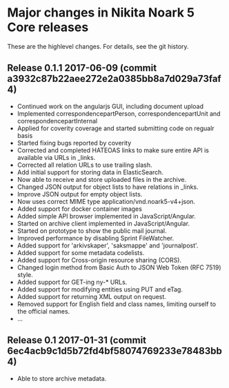 Major changes in Nikita Noark 5 Core releases
=============================================

These are the highlevel changes.  For details, see the git history.

Release 0.1.1 2017-06-09 (commit a3932c87b22aee272e2a0385bb8a7d029a73faf4)
--------------------------------------------------------------------------
 * Continued work on the angularjs GUI, including document upload
 * Implemented correspondencepartPerson, correspondencepartUnit and correspondencepartInternal
 * Applied for coverity coverage and started submitting code on regualr basis
 * Started fixing bugs reported by coverity
 * Corrected and completed HATEOAS links to make sure entire API is
   available via URLs in \_links.
 * Corrected all relation URLs to use trailing slash.
 * Add initial support for storing data in ElasticSearch.
 * Now able to receive and store uploaded files in the archive.
 * Changed JSON output for object lists to have relations in \_links.
 * Improve JSON output for empty object lists.
 * Now uses correct MIME type application/vnd.noark5-v4+json.
 * Added support for docker container images
 * Added simple API browser implemented in JavaScript/Angular.
 * Started on archive client implemented in JavaScript/Angular.
 * Started on prototype to show the public mail journal.
 * Improved performance by disabling Sprint FileWatcher.
 * Added support for 'arkivskaper', 'saksmappe' and 'journalpost'.
 * Added support for some metadata codelists.
 * Added support for Cross-origin resource sharing (CORS).
 * Changed login method from Basic Auth to JSON Web Token (RFC 7519) style.
 * Added support for GET-ing ny-* URLs.
 * Added support for modifying entities using PUT and eTag.
 * Added support for returning XML output on request.
 * Removed support for English field and class names, limiting ourself
   to the official names.
 * ...

Release 0.1 2017-01-31 (commit 6ec4acb9c1d5b72fd4bf58074769233e78483bb4)
-----------------------
 * Able to store archive metadata.
